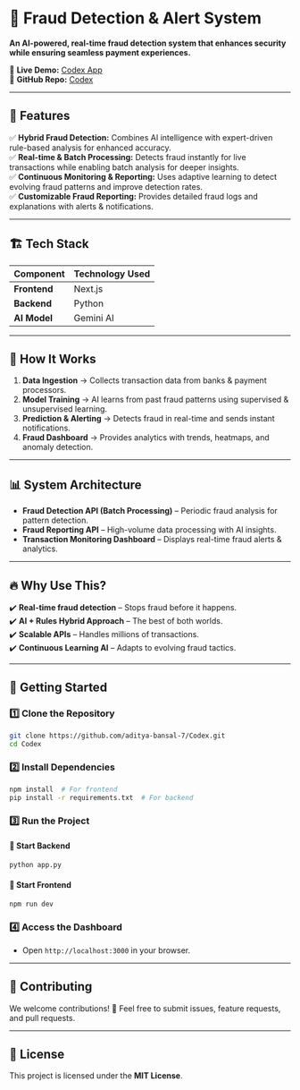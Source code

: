 # 🚀 Fraud Detection & Alert System

**An AI-powered, real-time fraud detection system that enhances security while ensuring seamless payment experiences.**

🔗 **Live Demo:** [Codex App](https://codex-mocha-theta.vercel.app/)  
📂 **GitHub Repo:** [Codex](https://github.com/aditya-bansal-7/Codex)

---

## 📌 Features

✅ **Hybrid Fraud Detection:** Combines AI intelligence with expert-driven rule-based analysis for enhanced accuracy.  
✅ **Real-time & Batch Processing:** Detects fraud instantly for live transactions while enabling batch analysis for deeper insights.  
✅ **Continuous Monitoring & Reporting:** Uses adaptive learning to detect evolving fraud patterns and improve detection rates.  
✅ **Customizable Fraud Reporting:** Provides detailed fraud logs and explanations with alerts & notifications.  

---

## 🏗️ Tech Stack

| **Component**  | **Technology Used** |
|---------------|-------------------|
| **Frontend** | Next.js |
| **Backend**  | Python |
| **AI Model** | Gemini AI |

---

## 🎯 How It Works

1. **Data Ingestion** → Collects transaction data from banks & payment processors.  
2. **Model Training** → AI learns from past fraud patterns using supervised & unsupervised learning.  
3. **Prediction & Alerting** → Detects fraud in real-time and sends instant notifications.  
4. **Fraud Dashboard** → Provides analytics with trends, heatmaps, and anomaly detection.  

---

## 📊 System Architecture

- **Fraud Detection API (Batch Processing)** – Periodic fraud analysis for pattern detection.  
- **Fraud Reporting API** – High-volume data processing with AI insights.  
- **Transaction Monitoring Dashboard** – Displays real-time fraud alerts & analytics.  

---

## 🔥 Why Use This?

✔️ **Real-time fraud detection** – Stops fraud before it happens.  
✔️ **AI + Rules Hybrid Approach** – The best of both worlds.  
✔️ **Scalable APIs** – Handles millions of transactions.  
✔️ **Continuous Learning AI** – Adapts to evolving fraud tactics.  

---

## 🚀 Getting Started

### 1️⃣ Clone the Repository
```bash
git clone https://github.com/aditya-bansal-7/Codex.git
cd Codex
```

### 2️⃣ Install Dependencies
```bash
npm install  # For frontend
pip install -r requirements.txt  # For backend
```

### 3️⃣ Run the Project

#### 🔹 Start Backend
```bash
python app.py
```

#### 🔹 Start Frontend
```bash
npm run dev
```

### 4️⃣ Access the Dashboard
- Open `http://localhost:3000` in your browser.

---

## 📩 Contributing

We welcome contributions! 🚀 Feel free to submit issues, feature requests, and pull requests.  

---

## 📜 License

This project is licensed under the **MIT License**.
